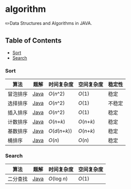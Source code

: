# algorithm

✏️Data Structures and Algorithms in JAVA.

## Table of Contents

- [Sort](#Sort)
- [Search](#Search)

### Sort

| 算法     | 题解                                                        | 时间复杂度        | 空间复杂度   | 稳定性 |
| -------- | ----------------------------------------------------------- | ----------------- | ------------ | ------ |
| 冒泡排序 | [Java](./src/com/scuyjzh/sort/nonlinear/BubbleSort.java)    | *O*(*n*^2)        | *O*(1)       | 稳定   |
| 选择排序 | [Java](./src/com/scuyjzh/sort/nonlinear/SelectionSort.java) | *O*(*n*^2)        | *O*(1)       | 不稳定 |
| 插入排序 | [Java](./src/com/scuyjzh/sort/nonlinear/InsertionSort.java) | *O*(*n*^2)        | *O*(1)       | 稳定   |
| 计数排序 | [Java](./src/com/scuyjzh/sort/linear/CountingSort.java)     | *O*(*n*+*k*)      | *O*(*n*+*k*) | 稳定   |
| 基数排序 | [Java](./src/com/scuyjzh/sort/linear/RadixSort.java)        | *O*(*d*(*n*+*k*)) | *O*(*n*+*k*) | 稳定   |
| 桶排序   | [Java](./src/com/scuyjzh/sort/linear/BucketSort.java)       | *O*(*n*)          | *O*(*n*)     | 稳定   |

### Search

| 算法     | 题解                                                | 时间复杂度   | 空间复杂度 |
| -------- | --------------------------------------------------- | ------------ | ---------- |
| 二分查找 | [Java](./src/com/scuyjzh/search/BinarySearch.java) | *O*(log *n*) | *O*(1)     |
